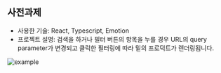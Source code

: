 ## 사전과제

- 사용한 기술: React, Typescript, Emotion
- 프로젝트 설명: 검색을 하거나 필터 버튼의 항목을 누를 경우 URL의 query parameter가 변경되고 클릭한 필터링에 따라 밑의 프로덕트가 렌더링됩니다.

![example](https://user-images.githubusercontent.com/67263146/170953888-5ba7572b-5edc-45a9-bc09-8e8003efd449.gif)
